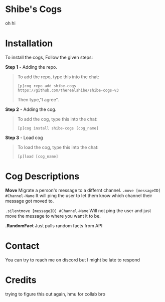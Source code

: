 # Shibe's Cogs
oh hi 

# Installation
To install the cogs, Follow the given steps:

**Step 1** - Adding the repo.
> To add the repo, type this into the chat:
>
> ``[p]cog repo add shibe-cogs https://github.com/therealshibe/shibe-cogs-v3``
>
> Then type,"I agree".

**Step 2** - Adding the cog.
> To add the cog, type this into the chat:
>
> ``[p]cog install shibe-cogs [cog_name]``

**Step 3** - Load cog
> To load the cog, type this into the chat:
>
> ``[p]load [cog_name]``


# Cog Descriptions
**Move**
Migrate  a person's message to a differnt channel. 
``.move [messageID] #Channel-Name``
It will ping the user to let them know which channel their message got moved to. 

``.silentmove [messageID] #Channel-Name``
Will not ping the user and just move the message to where you want it to be. 

**.RandomFact**
Just pulls random facts from API 

# Contact
You can try to reach me on discord but I might be late to respond

# Credits
trying to figure this out again, hmu for collab bro
